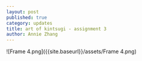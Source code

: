 ```yaml
---
layout: post
published: true
category: updates
title: art of kintsugi - assignment 3
author: Annie Zhang
---
```

![Frame 4.png]({{site.baseurl}}/assets/Frame 4.png)
